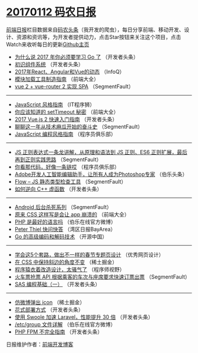 # [20170112 码农日报](12.md)

[前端日报](https://qdkfweb.cn/c/news)栏目数据来自[码农头条](https://toutiao.qdkfweb.cn/)（我开发的爬虫），每日分享前端、移动开发、设计、资源和资讯等，为开发者提供动力，点击Star按钮来关注这个项目，点击Watch来收听每日的更新[Github主页](https://github.com/kujian/frontendDaily)
* [为什么说 2017 年你必须要学习 Go 了](https://toutiao.qdkfweb.cn/21353.html) （开发者头条）
* [初识组件系统](https://toutiao.qdkfweb.cn/21359.html) （开发者头条）
* [2017年React、Angular和Vue的动态](https://toutiao.qdkfweb.cn/21326.html) （InfoQ）
* [模块加载工具制造指南](https://toutiao.qdkfweb.cn/21342.html) （前端大全）
* [vue 2 + vue-router 2 实现 SPA](https://toutiao.qdkfweb.cn/21368.html) （SegmentFault）

***
* [JavaScript 风格指南](https://toutiao.qdkfweb.cn/21377.html) （IT程序狮）
* [你应该知道的 setTimeout 秘密](https://toutiao.qdkfweb.cn/21343.html) （前端大全）
* [2017 Vue.js 2 快速入门指南](https://toutiao.qdkfweb.cn/21361.html) （开发者头条）
* [聊聊这一年从技术麻瓜开始的奋斗史](https://toutiao.qdkfweb.cn/21365.html) （SegmentFault）
* [JavaScript 编程风格指南](https://toutiao.qdkfweb.cn/21350.html) （程序员俱乐部）

***
* [JS 正则表达式一条龙讲解，从原理和语法到 JS 正则、ES6 正则扩展，最后再到正则实践思路](https://toutiao.qdkfweb.cn/21366.html) （SegmentFault）
* [你看那代码，好像一条链哎](https://toutiao.qdkfweb.cn/21351.html) （程序员俱乐部）
* [Adobe开发人工智能编辑助手，让所有人成为Photoshop专家](https://toutiao.qdkfweb.cn/21362.html) （伯乐头条）
* [Flow &#8211; JS 静态类型检查工具](https://toutiao.qdkfweb.cn/21364.html) （SegmentFault）
* [如何逆向 C++ 虚函数](https://toutiao.qdkfweb.cn/21356.html) （开发者头条）

***
* [Android 后台杀死系列](https://toutiao.qdkfweb.cn/21369.html) （SegmentFault）
* [原来 CSS 这样写是会让 app 崩溃的](https://toutiao.qdkfweb.cn/21344.html) （前端大全）
* [PHP 是最好的语言吗](https://toutiao.qdkfweb.cn/21386.html) （伯乐在线官方微博）
* [Peter Thiel 快问快答](https://toutiao.qdkfweb.cn/21337.html) （湾区日报BayArea）
* [Go 的高级编码和解码技术](https://toutiao.qdkfweb.cn/21378.html) （开源中国）

***
* [学会这5个套路，做出不一样的春节专题页设计](https://toutiao.qdkfweb.cn/21379.html) （优秀网页设计）
* [在 CSS 中保持斜边的角度不变](https://toutiao.qdkfweb.cn/21391.html) （稀土掘金）
* [程序猿衣着改造设计，太骚气了](https://toutiao.qdkfweb.cn/21370.html) （程序师视野）
* [火车票抢票 API 根据乘客的车次与座席要求快速订票出票](https://toutiao.qdkfweb.cn/21367.html) （SegmentFault）
* [SAS 编程基础（一）](https://toutiao.qdkfweb.cn/21358.html) （开发者头条）

***
* [仿微博弹出 icon](https://toutiao.qdkfweb.cn/21383.html) （稀土掘金）
* [花式部署方式](https://toutiao.qdkfweb.cn/21360.html) （开发者头条）
* [使用 Swoole 加速 Laravel，性能提升 30 倍](https://toutiao.qdkfweb.cn/21354.html) （开发者头条）
* [/etc/group 文件详解](https://toutiao.qdkfweb.cn/21388.html) （伯乐在线官方微博）
* [PHP FPM 不完全指南](https://toutiao.qdkfweb.cn/21355.html) （开发者头条）

日报维护作者：[前端开发博客](https://qdkfweb.cn/) 
